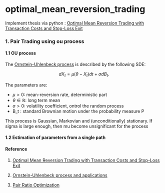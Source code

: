 # optimal_mean_reversion_trading
Implement thesis via python : [Optimal Mean Reversion Trading with Transaction Costs and Stop-Loss Exit](https://arxiv.org/abs/1411.5062)

### 1. Pair Trading using ou process

#### 1.1 OU process

The [Ornstein-Uhlenbeck process](https://en.wikipedia.org/wiki/Ornstein%E2%80%93Uhlenbeck_process) 
is described by the following SDE: 

$$ dX_t = \mu (\theta - X_t) dt + \sigma dB_t .$$

The parameters are:
- $\mu > 0$:  mean-reversion rate, deterministic part
- $\theta \in \mathbb{R}$:  long term mean
- $\sigma > 0$:   volatility coefficient, ontrol the random process 
- B_t : standard Brownian motion under the probability measure P

This process is Gaussian, Markovian and (unconditionally) stationary.
If sigma is large enough, then mu become unsignificant for the process


#### 1.2 Estimation of parameters from a single path




#### Reference

1. [Optimal Mean Reversion Trading with Transaction Costs and Stop-Loss Exit](https://arxiv.org/abs/1411.5062)

2. [Ornstein-Uhlenbeck process and applications](https://github.com/cantaro86/Financial-Models-Numerical-Methods/blob/master/6.1%20Ornstein-Uhlenbeck%20process%20and%20applications.ipynb)

3. [Pair Ratio Optimization](https://github.com/kpmooney/numerical_methods_youtube/blob/master/ornstein_uhlenbeck/Pair%20Ratio%20Optimization.ipynb)